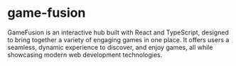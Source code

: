 # game-fusion
GameFusion is an interactive hub built with React and TypeScript, designed to bring together a variety of engaging games in one place. It offers users a seamless, dynamic experience to discover, and enjoy games, all while showcasing modern web development technologies.
